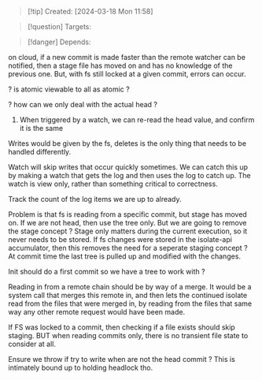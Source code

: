 
>[!tip] Created: [2024-03-18 Mon 11:58]

>[!question] Targets: 

>[!danger] Depends: 

on cloud, if a new commit is made faster than the remote watcher can be notified, then a stage file has moved on and has no knowledge of the previous one.  But, with fs still locked at a given commit, errors can occur.

? is atomic viewable to all as atomic ?

? how can we only deal with the actual head ?
1. When triggered by a watch, we can re-read the head value, and confirm it is the same

Writes would be given by the fs, deletes is the only thing that needs to be handled differently.

Watch will skip writes that occur quickly sometimes.
We can catch this up by making a watch that gets the log and then uses the log to catch up.
The watch is view only, rather than something critical to correctness.

Track the count of the log items we are up to already.

Problem is that fs is reading from a specific commit, but stage has moved on.
If we are not head, then use the tree only.
But we are going to remove the stage concept ?
Stage only matters during the current execution, so it never needs to be stored.
If fs changes were stored in the isolate-api accumulator, then this removes the need for a seperate staging concept ?
At commit time the last tree is pulled up and modified with the changes.

Init should do a first commit so we have a tree to work with ?

Reading in from a remote chain should be by way of a merge.
It would be a system call that merges this remote in, and then lets the continued isolate read from the files that were merged in, by reading from the files that same way any other remote request would have been made.

If FS was locked to a commit, then checking if a file exists should skip staging.
BUT when reading commits only, there is no transient file state to consider at all.

Ensure we throw if try to write when are not the head commit ?  This is intimately bound up to holding headlock tho.